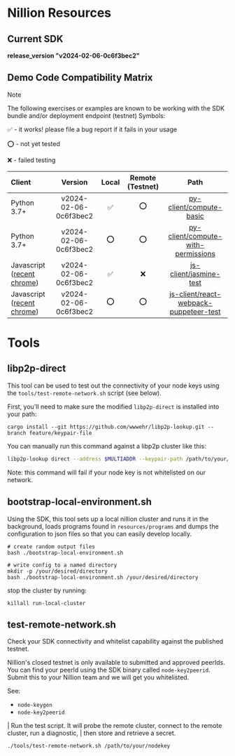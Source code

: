 # Nillion Resources

## Current SDK

**release_version "v2024-02-06-0c6f3bec2"**


## Demo Code Compatibility Matrix
> [!NOTE]
> The following exercises or examples are known to be working with the SDK bundle and/or deployment endpoint (testnet)
> Symbols:
> 
> ✅ - it works! please file a bug report if it fails in your usage
> 
> ⭕ - not yet tested
>
> ❌ - failed testing

| Client  | Version  | Local | Remote (Testnet) |  Path |
|:--------|:--------:|:-----:|:----------------:|:-----:|
| Python 3.7+                                                                                   | v2024-02-06-0c6f3bec2 | ✅ | ⭕ | [py-client/compute-basic](py-client/compute-basic) |
| Python 3.7+                                                                                   | v2024-02-06-0c6f3bec2 | ⭕ | ⭕ | [py-client/compute-with-permissions](py-client/compute-with-permissions) |
| Javascript ([recent chrome](https://developer.chrome.com/blog/enabling-shared-array-buffer/)) | v2024-02-06-0c6f3bec2 | ✅ | ❌ | [js-client/jasmine-test](js-client/jasmine-test) |
| Javascript ([recent chrome](https://developer.chrome.com/blog/enabling-shared-array-buffer/)) | v2024-02-06-0c6f3bec2 | ⭕ | ⭕ | [js-client/react-webpack-puppeteer-test](js-client/react-webpack-puppeteer-test) |

# Tools

## libp2p-direct

This tool can be used to test out the connectivity of your node keys using the `tools/test-remote-network.sh` script (see below).

First, you'll need to make sure the modified `libp2p-direct` is installed into your path:
```shell
cargo install --git https://github.com/wwwehr/libp2p-lookup.git --branch feature/keypair-file
```

You can manually run this command against a libp2p cluster like this:
```bash
libp2p-lookup direct --address $MULTIADDR --keypair-path /path/to/your/nodekey
```

Note: this command will fail if your node key is not whitelisted on our network.

## bootstrap-local-environment.sh

Using the SDK, this tool sets up a local nillion cluster and runs it in the background, loads programs found in `resources/programs` and dumps the configuration
to json files so that you can easily develop locally.


```shell
# create random output files
bash ./bootstrap-local-environment.sh

# write config to a named directory
mkdir -p /your/desired/directory
bash ./bootstrap-local-environment.sh /your/desired/directory
```

stop the cluster by running:
```shell
killall run-local-cluster
```

## test-remote-network.sh

Check your SDK connectivity and whitelist capability against the published testnet.

Nillion's closed testnet is only available to submitted and approved peerIds. You can find your peerId using the SDK
binary called `node-key2peerid`. Submit this to your Nillion team and we will get you whitelisted.

See:
* `node-keygen`
* `node-key2peerid`

| Run the test script. It will probe the remote cluster, connect to the remote cluster, run a diagnostic, 
| then store and retrieve a secret.
```bash
./tools/test-remote-network.sh /path/to/your/nodekey
```



